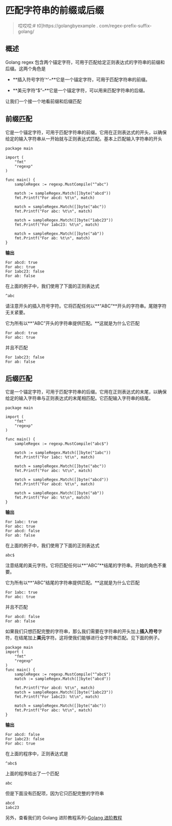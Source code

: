 # 匹配字符串的前缀或后缀

> 哎哎哎:# t0]https://golangbyexample . com/regex-prefix-suffix-golang/

## **概述**

Golang regex 包含两个锚定字符，可用于匹配给定正则表达式的字符串的前缀和后缀。这两个角色是

*   **插入符号字符'^'–**它是一个锚定字符，可用于匹配字符串的前缀。

*   **美元字符“$”–**它是一个锚定字符，可以用来匹配字符串的后缀。

让我们一个接一个地看前缀和后缀匹配

## **前缀匹配**

它是一个锚定字符，可用于匹配字符串的前缀。它用在正则表达式的开头，以确保给定的输入字符串从一开始就与正则表达式匹配。基本上匹配输入字符串的开头

```
package main

import (
    "fmt"
    "regexp"
)

func main() {
    sampleRegex := regexp.MustCompile("^abc")

    match := sampleRegex.Match([]byte("abcd"))
    fmt.Printf("For abcd: %t\n", match)

    match = sampleRegex.Match([]byte("abc"))
    fmt.Printf("For abc: %t\n", match)

    match = sampleRegex.Match([]byte("1abc23"))
    fmt.Printf("For 1abc23: %t\n", match)

    match = sampleRegex.Match([]byte("ab"))
    fmt.Printf("For ab: %t\n", match)
}
```

**输出**

```
For abcd: true
For abc: true
For 1abc23: false
For ab: false
```

在上面的例子中，我们使用了下面的正则表达式

```
^abc
```

请注意开头的插入符号字符。它将匹配任何以**“ABC”**开头的字符串。尾随字符无关紧要。

它为所有以**“ABC”开头的字符串提供匹配。**这就是为什么它匹配

```
For abcd: true
For abc: true
```

并且不匹配

```
For 1abc23: false
For ab: false
```

## **后缀匹配**

它是一个锚定字符，可用于匹配字符串的后缀。它用在正则表达式的末尾，以确保给定的输入字符串与正则表达式的末尾相匹配。它匹配输入字符串的结尾。

```
package main

import (
	"fmt"
	"regexp"
)

func main() {
	sampleRegex := regexp.MustCompile("abc$")

	match := sampleRegex.Match([]byte("1abc"))
	fmt.Printf("For 1abc: %t\n", match)

	match = sampleRegex.Match([]byte("abc"))
	fmt.Printf("For abc: %t\n", match)

	match = sampleRegex.Match([]byte("abcd"))
	fmt.Printf("For abcd: %t\n", match)

	match = sampleRegex.Match([]byte("ab"))
	fmt.Printf("For ab: %t\n", match)
}
```

**输出**

```
For 1abc: true
For abc: true
For abcd: false
For ab: false
```

在上面的例子中，我们使用了下面的正则表达式

```
abc$
```

注意结尾的美元字符。它将匹配任何以**“ABC”**结尾的字符串。开始的角色不重要。

它为所有以**“ABC”结尾的字符串提供匹配。**这就是为什么它匹配

```
For 1abc: true
For abc: true
```

并且不匹配

```
For abcd: false
For ab: false
```

如果我们只想匹配完整的字符串，那么我们需要在字符串的开头加上**插入符号**字符，在结尾加上**美元**字符。这将使我们能够进行全字符串匹配。见下面的例子。

```
package main
import (
    "fmt"
    "regexp"
)
func main() {
    sampleRegex := regexp.MustCompile("^abc$")
    match := sampleRegex.Match([]byte("abcd"))

    fmt.Printf("For abcd: %t\n", match)
    match = sampleRegex.Match([]byte("1abc23"))
    fmt.Printf("For 1abc23: %t\n", match)

    match = sampleRegex.Match([]byte("abc"))
    fmt.Printf("For abc: %t\n", match)
}
```

**输出**

```
For abcd: false
For 1abc23: false
For abc: true
```

在上面的程序中，正则表达式是

```
^abc$
```

上面的程序给出了一个匹配

```
abc
```

但是下面没有匹配项，因为它只匹配完整的字符串

```
abcd
1abc23
```

另外，查看我们的 Golang 进阶教程系列–[<u>Golang 进阶教程</u>](https://golangbyexample.com/golang-comprehensive-tutorial/)